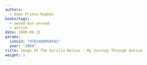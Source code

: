 ```yaml
---
authors:
  - Dawn Prince-Hughes
books/tags:
  - owned-but-unread
  - autism
date: 1800-06-15
params:
  isbn13: "9781400050581"
  year: "2004"
title: Songs Of The Gorilla Nation - My Journey Through Autism
weight: 1
---
```


<!--more-->
